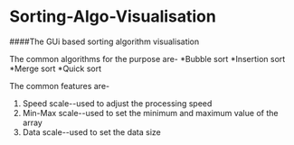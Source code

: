 # Sorting-Algo-Visualisation
####The GUi based sorting algorithm visualisation

The common algorithms for the purpose are-
*Bubble sort
*Insertion sort
*Merge sort
*Quick sort

The common features are-
1. Speed scale--used to adjust the processing speed
1. Min-Max scale--used to set the minimum and maximum value of the array
1. Data scale--used to set the data size
